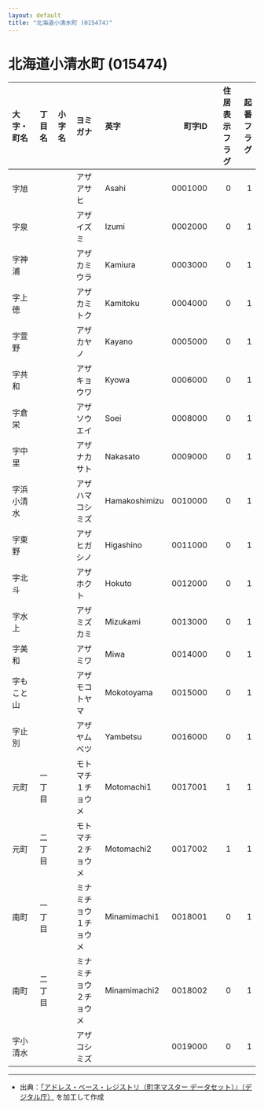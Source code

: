 ```yaml
---
layout: default
title: "北海道小清水町 (015474)"
---
```


# 北海道小清水町 (015474)

| 大字・町名 | 丁目名 | 小字名 | ヨミガナ | 英字 | 町字ID | 住居表示フラグ | 起番フラグ |
|:--------|:------|:------|:-----------------|:---------------------|--------:|----------:|--------:|
| 字旭 |  |  | アザアサヒ | Asahi | 0001000 | 0 | 1 |
| 字泉 |  |  | アザイズミ | Izumi | 0002000 | 0 | 1 |
| 字神浦 |  |  | アザカミウラ | Kamiura | 0003000 | 0 | 1 |
| 字上徳 |  |  | アザカミトク | Kamitoku | 0004000 | 0 | 1 |
| 字萱野 |  |  | アザカヤノ | Kayano | 0005000 | 0 | 1 |
| 字共和 |  |  | アザキョウワ | Kyowa | 0006000 | 0 | 1 |
| 字倉栄 |  |  | アザソウエイ | Soei | 0008000 | 0 | 1 |
| 字中里 |  |  | アザナカサト | Nakasato | 0009000 | 0 | 1 |
| 字浜小清水 |  |  | アザハマコシミズ | Hamakoshimizu | 0010000 | 0 | 1 |
| 字東野 |  |  | アザヒガシノ | Higashino | 0011000 | 0 | 1 |
| 字北斗 |  |  | アザホクト | Hokuto | 0012000 | 0 | 1 |
| 字水上 |  |  | アザミズカミ | Mizukami | 0013000 | 0 | 1 |
| 字美和 |  |  | アザミワ | Miwa | 0014000 | 0 | 1 |
| 字もこと山 |  |  | アザモコトヤマ | Mokotoyama | 0015000 | 0 | 1 |
| 字止別 |  |  | アザヤムベツ | Yambetsu | 0016000 | 0 | 1 |
| 元町 | 一丁目 |  | モトマチ１チョウメ | Motomachi1 | 0017001 | 1 | 1 |
| 元町 | 二丁目 |  | モトマチ２チョウメ | Motomachi2 | 0017002 | 1 | 1 |
| 南町 | 一丁目 |  | ミナミチョウ１チョウメ | Minamimachi1 | 0018001 | 0 | 1 |
| 南町 | 二丁目 |  | ミナミチョウ２チョウメ | Minamimachi2 | 0018002 | 0 | 1 |
| 字小清水 |  |  | アザコシミズ |  | 0019000 | 0 | 1 |

---

- 出典：[「アドレス・ベース・レジストリ（町字マスター データセット）』（デジタル庁）](https://www.digital.go.jp/policies/base_registry_address/) を加工して作成
